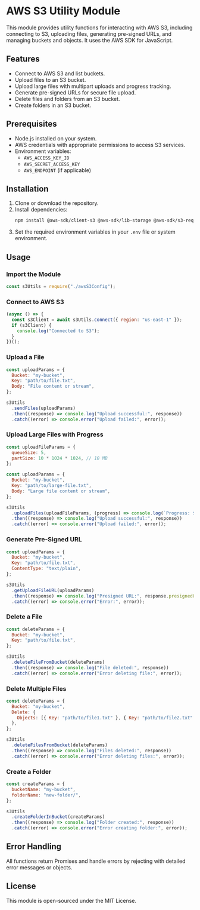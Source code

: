 # AWS S3 Utility Module

This module provides utility functions for interacting with AWS S3, including connecting to S3, uploading files, generating pre-signed URLs, and managing buckets and objects. It uses the AWS SDK for JavaScript.

## Features

- Connect to AWS S3 and list buckets.
- Upload files to an S3 bucket.
- Upload large files with multipart uploads and progress tracking.
- Generate pre-signed URLs for secure file upload.
- Delete files and folders from an S3 bucket.
- Create folders in an S3 bucket.

## Prerequisites

- Node.js installed on your system.
- AWS credentials with appropriate permissions to access S3 services.
- Environment variables:
  - `AWS_ACCESS_KEY_ID`
  - `AWS_SECRET_ACCESS_KEY`
  - `AWS_ENDPOINT` (if applicable)

## Installation

1. Clone or download the repository.
2. Install dependencies:
   ```bash
   npm install @aws-sdk/client-s3 @aws-sdk/lib-storage @aws-sdk/s3-request-presigner
   ```
3. Set the required environment variables in your `.env` file or system environment.

## Usage

### Import the Module

```javascript
const s3Utils = require("./awsS3Config");
```

### Connect to AWS S3

```javascript
(async () => {
  const s3Client = await s3Utils.connect({ region: "us-east-1" });
  if (s3Client) {
    console.log("Connected to S3");
  }
})();
```

### Upload a File

```javascript
const uploadParams = {
  Bucket: "my-bucket",
  Key: "path/to/file.txt",
  Body: "File content or stream",
};

s3Utils
  .sendFiles(uploadParams)
  .then((response) => console.log("Upload successful:", response))
  .catch((error) => console.error("Upload failed:", error));
```

### Upload Large Files with Progress

```javascript
const uploadFileParams = {
  queueSize: 5,
  partSize: 10 * 1024 * 1024, // 10 MB
};

const uploadParams = {
  Bucket: "my-bucket",
  Key: "path/to/large-file.txt",
  Body: "Large file content or stream",
};

s3Utils
  .uploadFiles(uploadFileParams, (progress) => console.log(`Progress: ${progress}%`), uploadParams)
  .then((response) => console.log("Upload successful:", response))
  .catch((error) => console.error("Upload failed:", error));
```

### Generate Pre-Signed URL

```javascript
const uploadParams = {
  Bucket: "my-bucket",
  Key: "path/to/file.txt",
  ContentType: "text/plain",
};

s3Utils
  .getUploadFileURL(uploadParams)
  .then((response) => console.log("Presigned URL:", response.presignedUrl))
  .catch((error) => console.error("Error:", error));
```

### Delete a File

```javascript
const deleteParams = {
  Bucket: "my-bucket",
  Key: "path/to/file.txt",
};

s3Utils
  .deleteFileFromBucket(deleteParams)
  .then((response) => console.log("File deleted:", response))
  .catch((error) => console.error("Error deleting file:", error));
```

### Delete Multiple Files

```javascript
const deleteParams = {
  Bucket: "my-bucket",
  Delete: {
    Objects: [{ Key: "path/to/file1.txt" }, { Key: "path/to/file2.txt" }],
  },
};

s3Utils
  .deleteFilesFromBucket(deleteParams)
  .then((response) => console.log("Files deleted:", response))
  .catch((error) => console.error("Error deleting files:", error));
```

### Create a Folder

```javascript
const createParams = {
  bucketName: "my-bucket",
  folderName: "new-folder/",
};

s3Utils
  .createFolderInBucket(createParams)
  .then((response) => console.log("Folder created:", response))
  .catch((error) => console.error("Error creating folder:", error));
```

## Error Handling

All functions return Promises and handle errors by rejecting with detailed error messages or objects.

## License

This module is open-sourced under the MIT License.
